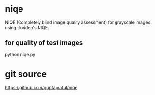 # niqe
NIQE (Completely blind image quality assessment) for grayscale images using skvideo's NIQE.

## for quality of test images
python niqe.py 


# git source
https://github.com/guptapraful/niqe